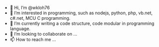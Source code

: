 - 👋 Hi, I’m @wkloh76
- 👀 I’m interested in programming, such as nodejs, python, php, vb.net, c#.net, MCU C programming.
- 🌱 I’m currently writing a code structure, code modular in programming language.
- 💞️ I’m looking to collaborate on ...
- 📫 How to reach me ...

<!---
wkloh76/wkloh76 is a ✨ special ✨ repository because its `README.md` (this file) appears on your GitHub profile.
You can click the Preview link to take a look at your changes.
--->
